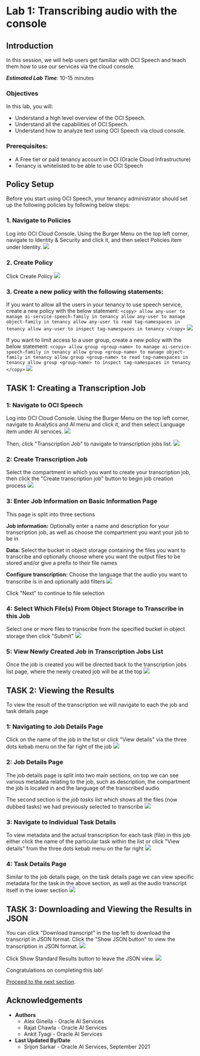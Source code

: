 # Lab 1: Transcribing audio with the console

## Introduction
In this session, we will help users get familiar with OCI Speech and teach them how to use our services via the cloud console.

***Estimated Lab Time***: 10-15 minutes

### Objectives

In this lab, you will:
- Understand a high level overview of the OCI Speech.
- Understand all the capabilities of OCI Speech.
- Understand how to analyze text using OCI Speech via cloud console.

### Prerequisites:
- A Free tier or paid tenancy account in OCI (Oracle Cloud Infrastructure)
- Tenancy is whitelisted to be able to use OCI Speech

## **Policy Setup**

Before you start using OCI Speech, your tenancy administrator should set up the following policies by following below steps:

### 1. Navigate to Policies
Log into OCI Cloud Console. Using the Burger Menu on the top left corner, navigate to Identity & Security and click it, and then select Policies item under Identity.
    ![](./images/policy1.png " ")


### 2. Create Policy
Click Create Policy
    ![](./images/policy2.png " ")


### 3. Create a new policy with the following statements:

If you want to allow all the users in your tenancy to use speech service, create a new policy with the below statement:
    ```
    <copy>
    allow any-user to manage ai-service-speech-family in tenancy
    allow any-user to manage object-family in tenancy
    allow any-user to read tag-namespaces in tenancy
    allow any-user to inspect tag-namespaces in tenancy
    </copy>
    ```
    ![](./images/any-user-policy.png " ")


If you want to limit access to a user group, create a new policy with the below statement:
    ```
    <copy>
    allow group <group-name> to manage ai-service-speech-family in tenancy
    allow group <group-name> to manage object-family in tenancy
    allow group <group-name> to read tag-namespaces in tenancy
    allow group <group-name> to inspect tag-namespaces in tenancy
    </copy>
    ```
    ![](./images/group-name-policy.png " ")

## **TASK 1:** Creating a Transcription Job

### 1: Navigate to OCI Speech

Log into OCI Cloud Console. Using the Burger Menu on the top left corner, navigate to Analytics and AI menu and click it, and then select Language item under AI services.
    ![](./images/navigate-to-ai-speech-menu.png " ")

Then, click "Transcription Job" to navigate to transcription jobs list.
    ![](./images/click-Transcription-Job.png " ")

### 2: Create Transcription Job

Select the compartment in which you want to create your transcription job, then
click the "Create transcription job" button to begin job creation process
    ![](./images/create-transcription-job.png " ")    

### 3: Enter Job Information on Basic Information Page

This page is split into three sections

<strong>Job information:</strong> Optionally enter a name and description for your transcription job, as well as choose the compartment you want your job to be in

 <strong>Data:</strong> Select the bucket in object storage containing the files you want to transcribe and optionally choose where you want the output files to be stored and/or give a prefix to their file names

 <strong>Configure transcription:</strong> Choose the language that the audio you want to transcribe is in and optionally add filters 
    ![](./images/Basic_information_page.png " ")

Click "Next" to continue to file selection
   

### 4: Select Which File(s) From Object Storage to Transcribe in this Job

Select one or more files to transcribe from the specified bucket in object storage then click "Submit"
    ![](./images/select-files.png " ")

### 5: View Newly Created Job in Transcription Jobs List

Once the job is created you will be directed back to the transcription jobs list page, where the newly created job will be at the top
    ![](./images/new-job-in-list.png " ")

## **TASK 2:** Viewing the Results

To view the result of the transcription we will navigate to each the job and task details page

### 1: Navigating to Job Details Page

Click on the name of the job in the list or click "View details" via the three dots kebab menu on the far right of the job
    ![](./images/navigate-to-job-details-page.png " ")

### 2: Job Details Page

The job details page is split into two main sections, on top we can see various metadata relating to the job, such as description, the compartment the job is located in and the language of the transcribed audio

The second section is the <i>job tasks list</i> which shows all the files (now dubbed tasks) we had previously selected to transcribe
    ![](./images/job-details-page.png " ")

### 3: Navigate to Individual Task Details

To view metadata and the actual transcription for each task (file) in this job either click the name of the particular task within the list or click "View details" from the three dots kebab menu on the far right
    ![](./images/navigate-to-task-details.png " ")

### 4: Task Details Page

Similar to the job details page, on the task details page we can view specific metadata for the task in the above section, as well as the audio transcript itself in the lower section
    ![](./images/task-details-page.png " ")


## **TASK 3:** Downloading and Viewing the Results in JSON

You can click "Download transcript" in the top left to download the transcript in JSON format. Click the "Show JSON button" to view the transcription in JSON format.
    ![](./images/show-JSON-button.png " ")

Click Show Standard Results button to leave the JSON view. 
    ![](./images/show-standard-results.png " ")



Congratulations on completing this lab!

[Proceed to the next section](#next).

## Acknowledgements
* **Authors**
    * Alex Ginella  - Oracle AI Services
    * Rajat Chawla  - Oracle AI Services
    * Ankit Tyagi -  Oracle AI Services
* **Last Updated By/Date**
    * Srijon Sarkar  - Oracle AI Services, September 2021
